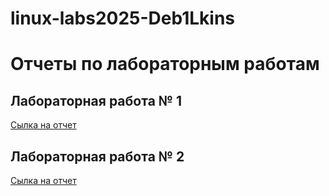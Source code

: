 # linux-labs2025-Deb1Lkins
# Отчеты по лабораторным работам

## Лабораторная работа № 1

[Сылка на отчет](https://disk.yandex.ru/d/mPDLau318OKxVA)

## Лабораторная работа № 2

[Сылка на отчет](https://disk.yandex.ru/d/CpHVaRoUb-lBdw)
